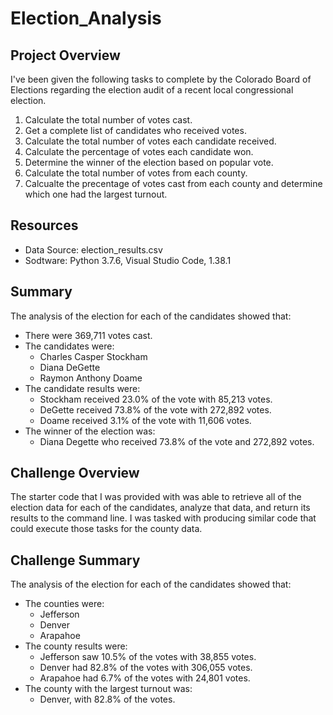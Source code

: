 # Election_Analysis

## Project Overview
I've been given the following tasks to complete by the Colorado Board of Elections regarding the election audit of a recent local congressional election.

1. Calculate the total number of votes cast.
2. Get a complete list of candidates who received votes.
3. Calculate the total number of votes each candidate received.
4. Calculate the percentage of votes each candidate won.
5. Determine the winner of the election based on popular vote.
6. Calculate the total number of votes from each county.
7. Calcualte the precentage of votes cast from each county and determine which one had the largest turnout.

## Resources
- Data Source: election_results.csv
- Sodtware: Python 3.7.6, Visual Studio Code, 1.38.1

## Summary
The analysis of the election for each of the candidates showed that:
- There were 369,711 votes cast.
- The candidates were:
    - Charles Casper Stockham
    - Diana DeGette
    - Raymon Anthony Doame
- The candidate results were: 
    - Stockham received 23.0% of the vote with 85,213 votes.
    - DeGette received 73.8% of the vote with 272,892 votes.
    - Doame received 3.1% of the vote with 11,606 votes.
- The winner of the election was:
    - Diana Degette who received 73.8% of the vote and 272,892 votes.

## Challenge Overview
The starter code that I was provided with was able to retrieve all of the election data for each of the candidates, analyze that data, and return its results to the command line.  I was tasked with producing similar code that could execute those tasks for the county data.

## Challenge Summary
The analysis of the election for each of the candidates showed that:
- The counties were:
    - Jefferson
    - Denver
    - Arapahoe
- The county results were:
    - Jefferson saw 10.5% of the votes with 38,855 votes.
    - Denver had 82.8% of the votes with 306,055 votes.
    - Arapahoe had 6.7% of the votes with 24,801 votes. 
- The county with the largest turnout was:
    - Denver, with 82.8% of the votes.
